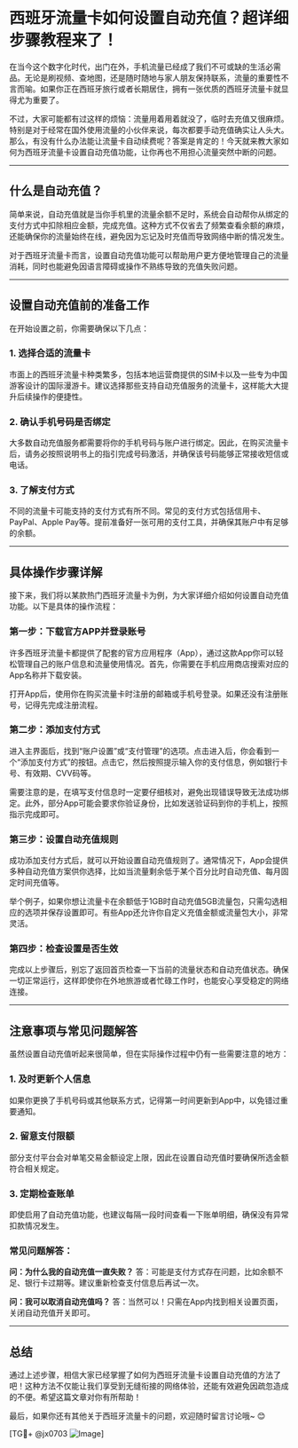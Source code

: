 # 西班牙流量卡如何设置自动充值？超详细步骤教程来了！

在当今这个数字化时代，出门在外，手机流量已经成了我们不可或缺的生活必需品。无论是刷视频、查地图，还是随时随地与家人朋友保持联系，流量的重要性不言而喻。如果你正在西班牙旅行或者长期居住，拥有一张优质的西班牙流量卡就显得尤为重要了。

不过，大家可能都有过这样的烦恼：流量用着用着就没了，临时去充值又很麻烦。特别是对于经常在国外使用流量的小伙伴来说，每次都要手动充值确实让人头大。那么，有没有什么办法能让流量卡自动续费呢？答案是肯定的！今天就来教大家如何为西班牙流量卡设置自动充值功能，让你再也不用担心流量突然中断的问题。

---

## 什么是自动充值？

简单来说，自动充值就是当你手机里的流量余额不足时，系统会自动帮你从绑定的支付方式中扣除相应金额，完成充值。这种方式不仅省去了频繁查看余额的麻烦，还能确保你的流量始终在线，避免因为忘记及时充值而导致网络中断的情况发生。

对于西班牙流量卡而言，设置自动充值功能可以帮助用户更方便地管理自己的流量消耗，同时也能避免因语言障碍或操作不熟练导致的充值失败问题。

---

## 设置自动充值前的准备工作

在开始设置之前，你需要确保以下几点：

### 1. **选择合适的流量卡**
市面上的西班牙流量卡种类繁多，包括本地运营商提供的SIM卡以及一些专为中国游客设计的国际漫游卡。建议选择那些支持自动充值服务的流量卡，这样能大大提升后续操作的便捷性。

### 2. **确认手机号码是否绑定**
大多数自动充值服务都需要将你的手机号码与账户进行绑定。因此，在购买流量卡后，请务必按照说明书上的指引完成号码激活，并确保该号码能够正常接收短信或电话。

### 3. **了解支付方式**
不同的流量卡可能支持的支付方式有所不同。常见的支付方式包括信用卡、PayPal、Apple Pay等。提前准备好一张可用的支付工具，并确保其账户中有足够的余额。

---

## 具体操作步骤详解

接下来，我们将以某款热门西班牙流量卡为例，为大家详细介绍如何设置自动充值功能。以下是具体的操作流程：

### 第一步：下载官方APP并登录账号
许多西班牙流量卡都提供了配套的官方应用程序（App），通过这款App你可以轻松管理自己的账户信息和流量使用情况。首先，你需要在手机应用商店搜索对应的App名称并下载安装。

打开App后，使用你在购买流量卡时注册的邮箱或手机号登录。如果还没有注册账号，记得先完成注册流程。

### 第二步：添加支付方式
进入主界面后，找到“账户设置”或“支付管理”的选项。点击进入后，你会看到一个“添加支付方式”的按钮。点击它，然后按照提示输入你的支付信息，例如银行卡号、有效期、CVV码等。

需要注意的是，在填写支付信息时一定要仔细核对，避免出现错误导致无法成功绑定。此外，部分App可能会要求你验证身份，比如发送验证码到你的手机上，按照指示完成即可。

### 第三步：设置自动充值规则
成功添加支付方式后，就可以开始设置自动充值规则了。通常情况下，App会提供多种自动充值方案供你选择，比如当流量剩余低于某个百分比时自动充值、每月固定时间充值等。

举个例子，如果你想让流量卡在余额低于1GB时自动充值5GB流量包，只需勾选相应的选项并保存设置即可。有些App还允许你自定义充值金额或流量包大小，非常灵活。

### 第四步：检查设置是否生效
完成以上步骤后，别忘了返回首页检查一下当前的流量状态和自动充值状态。确保一切正常运行，这样即使你在外地旅游或者忙碌工作时，也能安心享受稳定的网络连接。

---

## 注意事项与常见问题解答

虽然设置自动充值听起来很简单，但在实际操作过程中仍有一些需要注意的地方：

### 1. **及时更新个人信息**
如果你更换了手机号码或其他联系方式，记得第一时间更新到App中，以免错过重要通知。

### 2. **留意支付限额**
部分支付平台会对单笔交易金额设定上限，因此在设置自动充值时要确保所选金额符合相关规定。

### 3. **定期检查账单**
即使启用了自动充值功能，也建议每隔一段时间查看一下账单明细，确保没有异常扣款情况发生。

### 常见问题解答：
**问：为什么我的自动充值一直失败？**
答：可能是支付方式存在问题，比如余额不足、银行卡过期等。建议重新检查支付信息后再试一次。

**问：我可以取消自动充值吗？**
答：当然可以！只需在App内找到相关设置页面，关闭自动充值开关即可。

---

## 总结

通过上述步骤，相信大家已经掌握了如何为西班牙流量卡设置自动充值的方法了吧！这种方法不仅能让我们享受到无缝衔接的网络体验，还能有效避免因疏忽造成的不便。希望这篇文章对你有所帮助！

最后，如果你还有其他关于西班牙流量卡的问题，欢迎随时留言讨论哦~ 😊

[TG💪+ @jx0703 ![Image](https://github.com/user-attachments/assets/dbca1d08-cadb-493c-b0ec-ad6f7a83f270)]